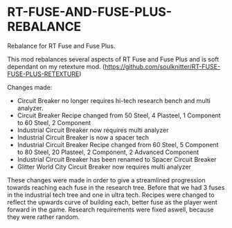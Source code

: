 # RT-FUSE-AND-FUSE-PLUS-REBALANCE
Rebalance for RT Fuse and Fuse Plus.

This mod rebalances several aspects of RT Fuse and Fuse Plus and is soft dependant on my retexture mod. (https://github.com/soulknitter/RT-FUSE-FUSE-PLUS-RETEXTURE)

Changes made:
  - Circuit Breaker no longer requires hi-tech research bench and multi analyzer.
  - Circuit Breaker Recipe changed from 50 Steel, 4 Plasteel, 1 Component to 60 Steel, 2 Component
  - Industrial Circuit Breaker now requires multi analyzer
  - Industrial Circuit Breaker is now a spacer tech
  - Industrial Circuit Breaker Recipe changed from 60 Steel, 5 Component to 80 Steel, 20 Plasteel, 2 Component, 2 Advanced Component
  - Industrial Circuit Breaker has been renamed to Spacer Circuit Breaker
  - Glitter World City Circuit Breaker now requires multi analyzer


These changes were made in order to give a streamlined progression towards reaching each fuse in the research tree. Before that we had 3 fuses in the industrial tech tree and one in ultra tech. Recipes were changed to reflect the upwards curve of building each, better fuse as the player went forward in the game. Research requirements were fixed aswell, because they were rather random.
